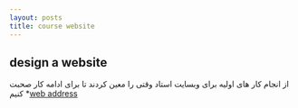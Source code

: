```yaml
---
layout: posts
title: course website
---
```

**design a website**
---
 از انجام کار های اولیه برای وبسایت استاد وقتی را معین کردند تا  برای ادامه کار صحبت کنیم
*[web address](http:/ahderakhshan.github.io/course_template/)
